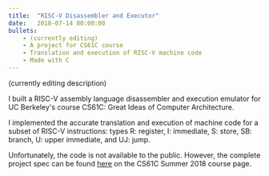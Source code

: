 ```yaml
---
title:  "RISC-V Disassembler and Executor"
date:   2018-07-14 00:00:00
bullets:
    - (currently editing)
    - A project for CS61C course
    - Translation and execution of RISC-V machine code
    - Made with C
---
```

(currently editing description)

I built a RISC-V assembly language disassembler and execution emulator for UC Berkeley's course CS61C: Great Ideas of Computer Architecture.

I implemented the accurate translation and execution of machine code for a subset of RISC-V instructions: types R: register, I: immediate, S: store, SB: branch, U: upper immediate, and UJ: jump.

Unfortunately, the code is not available to the public. However, the complete project spec can be found [here](http://inst.eecs.berkeley.edu/~cs61c/su18/projs/02-1/) on the CS61C Summer 2018 course page.
